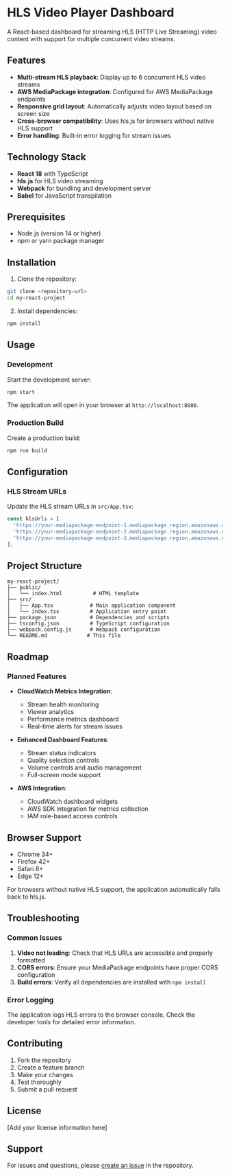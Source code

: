 # HLS Video Player Dashboard

A React-based dashboard for streaming HLS (HTTP Live Streaming) video content with support for multiple concurrent video streams.

## Features

- **Multi-stream HLS playback**: Display up to 6 concurrent HLS video streams
- **AWS MediaPackage integration**: Configured for AWS MediaPackage endpoints
- **Responsive grid layout**: Automatically adjusts video layout based on screen size
- **Cross-browser compatibility**: Uses hls.js for browsers without native HLS support
- **Error handling**: Built-in error logging for stream issues

## Technology Stack

- **React 18** with TypeScript
- **hls.js** for HLS video streaming
- **Webpack** for bundling and development server
- **Babel** for JavaScript transpilation

## Prerequisites

- Node.js (version 14 or higher)
- npm or yarn package manager

## Installation

1. Clone the repository:
```bash
git clone <repository-url>
cd my-react-project
```

2. Install dependencies:
```bash
npm install
```

## Usage

### Development

Start the development server:
```bash
npm start
```

The application will open in your browser at `http://localhost:8080`.

### Production Build

Create a production build:
```bash
npm run build
```

## Configuration

### HLS Stream URLs

Update the HLS stream URLs in `src/App.tsx`:

```typescript
const hlsUrls = [
  'https://your-mediapackage-endpoint-1.mediapackage.region.amazonaws.com/out/v1/your-channel-id-1/index.m3u8',
  'https://your-mediapackage-endpoint-2.mediapackage.region.amazonaws.com/out/v1/your-channel-id-2/index.m3u8',
  'https://your-mediapackage-endpoint-3.mediapackage.region.amazonaws.com/out/v1/your-channel-id-3/index.m3u8'
];
```

## Project Structure

```
my-react-project/
├── public/
│   └── index.html          # HTML template
├── src/
│   ├── App.tsx            # Main application component
│   └── index.tsx          # Application entry point
├── package.json           # Dependencies and scripts
├── tsconfig.json          # TypeScript configuration
├── webpack.config.js      # Webpack configuration
└── README.md             # This file
```

## Roadmap

### Planned Features

- **CloudWatch Metrics Integration**: 
  - Stream health monitoring
  - Viewer analytics
  - Performance metrics dashboard
  - Real-time alerts for stream issues

- **Enhanced Dashboard Features**:
  - Stream status indicators
  - Quality selection controls
  - Volume controls and audio management
  - Full-screen mode support

- **AWS Integration**:
  - CloudWatch dashboard widgets
  - AWS SDK integration for metrics collection
  - IAM role-based access controls

## Browser Support

- Chrome 34+
- Firefox 42+
- Safari 8+
- Edge 12+

For browsers without native HLS support, the application automatically falls back to hls.js.

## Troubleshooting

### Common Issues

1. **Video not loading**: Check that HLS URLs are accessible and properly formatted
2. **CORS errors**: Ensure your MediaPackage endpoints have proper CORS configuration
3. **Build errors**: Verify all dependencies are installed with `npm install`

### Error Logging

The application logs HLS errors to the browser console. Check the developer tools for detailed error information.

## Contributing

1. Fork the repository
2. Create a feature branch
3. Make your changes
4. Test thoroughly
5. Submit a pull request

## License

[Add your license information here]

## Support

For issues and questions, please [create an issue](link-to-issues) in the repository.
